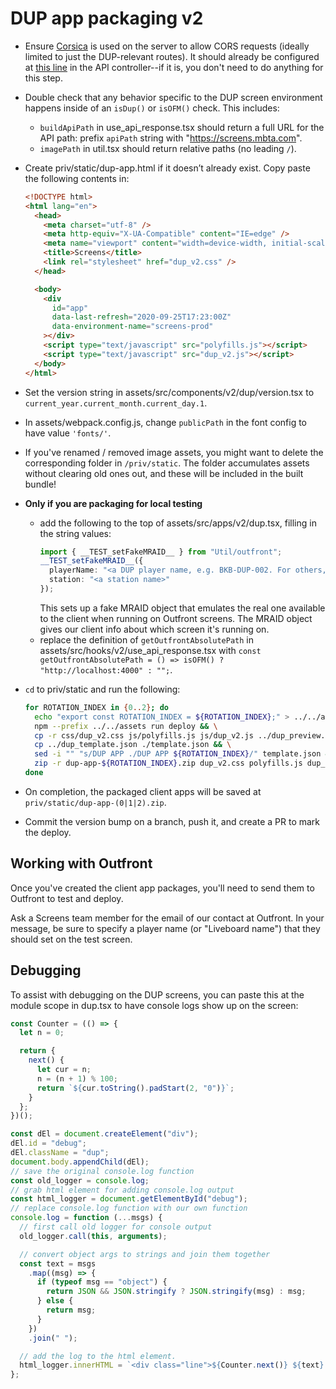 # DUP app packaging v2

- Ensure [Corsica](https://hexdocs.pm/corsica/Corsica.html) is used on the server to allow CORS requests (ideally limited to just the DUP-relevant routes). It should already be configured at [this line](/lib/screens_web/controllers/v2/screen_api_controller.ex#L9) in the API controller--if it is, you don't need to do anything for this step.
- Double check that any behavior specific to the DUP screen environment happens inside of an `isDup()` or `isOFM()` check. This includes:
  - `buildApiPath` in use_api_response.tsx should return a full URL for the API path: prefix `apiPath` string with "https://screens.mbta.com".
  - `imagePath` in util.tsx should return relative paths (no leading `/`).
- Create priv/static/dup-app.html if it doesn’t already exist. Copy paste the following contents in:

  ```html
  <!DOCTYPE html>
  <html lang="en">
    <head>
      <meta charset="utf-8" />
      <meta http-equiv="X-UA-Compatible" content="IE=edge" />
      <meta name="viewport" content="width=device-width, initial-scale=1.0" />
      <title>Screens</title>
      <link rel="stylesheet" href="dup_v2.css" />
    </head>

    <body>
      <div
        id="app"
        data-last-refresh="2020-09-25T17:23:00Z"
        data-environment-name="screens-prod"
      ></div>
      <script type="text/javascript" src="polyfills.js"></script>
      <script type="text/javascript" src="dup_v2.js"></script>
    </body>
  </html>
  ```

- Set the version string in assets/src/components/v2/dup/version.tsx to `current_year.current_month.current_day.1`.
- In assets/webpack.config.js, change `publicPath` in the font config to have value `'fonts/'`.
- If you've renamed / removed image assets, you might want to delete the corresponding folder in `/priv/static`. The folder accumulates assets without clearing old ones out, and these will be included in the built bundle!
- **Only if you are packaging for local testing**
  - add the following to the top of assets/src/apps/v2/dup.tsx, filling in the string values:
    ```ts
    import { __TEST_setFakeMRAID__ } from "Util/outfront";
    __TEST_setFakeMRAID__({
      playerName: "<a DUP player name, e.g. BKB-DUP-002. For others, look in priv/local.json for IDs of the pattern 'DUP-${playerName}'>",
      station: "<a station name>"
    });
    ```
    This sets up a fake MRAID object that emulates the real one available to the client when running on Outfront screens.
    The MRAID object gives our client info about which screen it's running on.
  - replace the definition of `getOutfrontAbsolutePath` in assets/src/hooks/v2/use_api_response.tsx with `const getOutfrontAbsolutePath = () => isOFM() ? "http://localhost:4000" : "";`.
- `cd` to priv/static and run the following:
  ```sh
  for ROTATION_INDEX in {0..2}; do
    echo "export const ROTATION_INDEX = ${ROTATION_INDEX};" > ../../assets/src/components/v2/dup/rotation_index.tsx && \
    npm --prefix ../../assets run deploy && \
    cp -r css/dup_v2.css js/polyfills.js js/dup_v2.js ../dup_preview.png . && \
    cp ../dup_template.json ./template.json && \
    sed -i "" "s/DUP APP ./DUP APP ${ROTATION_INDEX}/" template.json && \
    zip -r dup-app-${ROTATION_INDEX}.zip dup_v2.css polyfills.js dup_v2.js fonts images dup-app.html template.json dup_preview.png
  done
  ```
- On completion, the packaged client apps will be saved at `priv/static/dup-app-(0|1|2).zip`.
- Commit the version bump on a branch, push it, and create a PR to mark the deploy.

## Working with Outfront

Once you've created the client app packages, you'll need to send them to Outfront to test and deploy.

Ask a Screens team member for the email of our contact at Outfront.
In your message, be sure to specify a player name (or "Liveboard name") that they should set on the test screen.

## Debugging

To assist with debugging on the DUP screens, you can paste this at the module scope in dup.tsx to have console logs
show up on the screen:

```js
const Counter = (() => {
  let n = 0;

  return {
    next() {
      let cur = n;
      n = (n + 1) % 100;
      return `${cur.toString().padStart(2, "0")}`;
    }
  };
})();

const dEl = document.createElement("div");
dEl.id = "debug";
dEl.className = "dup";
document.body.appendChild(dEl);
// save the original console.log function
const old_logger = console.log;
// grab html element for adding console.log output
const html_logger = document.getElementById("debug");
// replace console.log function with our own function
console.log = function (...msgs) {
  // first call old logger for console output
  old_logger.call(this, arguments);

  // convert object args to strings and join them together
  const text = msgs
    .map((msg) => {
      if (typeof msg == "object") {
        return JSON && JSON.stringify ? JSON.stringify(msg) : msg;
      } else {
        return msg;
      }
    })
    .join(" ");

  // add the log to the html element.
  html_logger.innerHTML = `<div class="line">${Counter.next()} ${text} </div>${html_logger.innerHTML}`;
};
```
